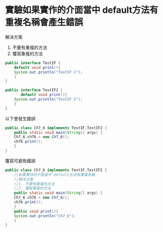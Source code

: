# 實驗如果實作的介面當中 default方法有重複名稱會產生錯誤
解決方案
1.  不要有重複的方法
2.  覆寫重複的方法

```java
public interface TestIF {
    default void print(){
	System.out.println("TestIF 1");
    }
}
```

```java
public interface TestIF2 {
       default void print(){
	System.out.println("TestIF 2");
    }
}
```
以下會發生錯誤
```java
public class Ch7_6 implements TestIF,TestIF2 {
    public static void main(String[] args) {
	Ch7_6 ch76 = new Ch7_6();
	ch76.print();
    }
}

```

覆寫可避免錯誤
```java
public class Ch7_6 implements TestIF,TestIF2 {
    //如果實作的介面當中 default方法有重複名稱
    //解決方案
    //1. 不要有重複的方法
    //2. 覆寫重複的方法
    public static void main(String[] args) {
	Ch7_6 ch76 = new Ch7_6();
	ch76.print();
    }
    public void print(){
	System.out.println("Ch7_6");
    }
}
```